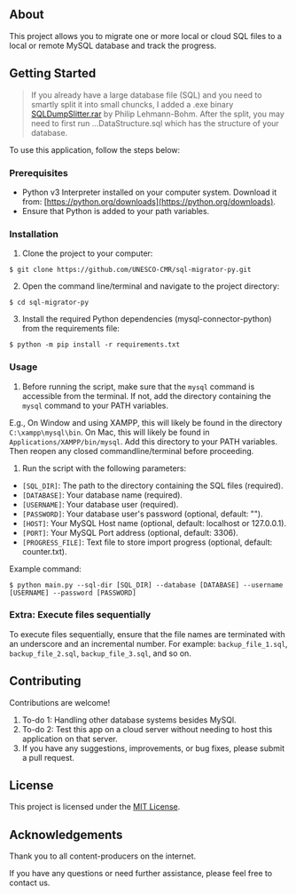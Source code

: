## About

This project allows you to migrate one or more local or cloud SQL files to a local or remote MySQL database and track the progress.

## Getting Started
> If you already have a large database file (SQL) and you need to smartly split it into small chuncks, I added a .exe binary [SQLDumpSlitter.rar](SQLDumpSplitter.rar) by Philip Lehmann-Bohm. After the split, you may need to first run ...DataStructure.sql which has the structure of your database. 

To use this application, follow the steps below:

### Prerequisites

- Python v3 Interpreter installed on your computer system. Download it from: [https://python.org/downloads](https://python.org/downloads).
- Ensure that Python is added to your path variables.

### Installation

1. Clone the project to your computer:

```
$ git clone https://github.com/UNESCO-CMR/sql-migrator-py.git
```

2. Open the command line/terminal and navigate to the project directory:

```
$ cd sql-migrator-py
```

3. Install the required Python dependencies (mysql-connector-python) from the requirements file:

```
$ python -m pip install -r requirements.txt
```

### Usage

1. Before running the script, make sure that the `mysql` command is accessible from the terminal. If not, add the directory containing the `mysql` command to your PATH variables.

E.g., On Window and using XAMPP, this will likely be found in the directory `C:\xampp\mysql\bin`. On Mac, this will likely be found in `Applications/XAMPP/bin/mysql`. Add this directory to your PATH variables. Then reopen any closed commandline/terminal before proceeding.

1. Run the script with the following parameters:

- `[SQL_DIR]`: The path to the directory containing the SQL files (required).
- `[DATABASE]`: Your database name (required).
- `[USERNAME]`: Your database user (required).
- `[PASSWORD]`: Your database user's password (optional, default: "").
- `[HOST]`: Your MySQL Host name (optional, default: localhost or 127.0.0.1).
- `[PORT]`: Your MySQL Port address (optional, default: 3306).
- `[PROGRESS_FILE]`: Text file to store import progress (optional, default: counter.txt).

Example command:

```
$ python main.py --sql-dir [SQL_DIR] --database [DATABASE] --username [USERNAME] --password [PASSWORD]
```

### Extra: Execute files sequentially

To execute files sequentially, ensure that the file names are terminated with an underscore and an incremental number. For example: `backup_file_1.sql`, `backup_file_2.sql`, `backup_file_3.sql`, and so on.

## Contributing

Contributions are welcome! 
1. To-do 1: Handling other database systems besides MySQl.
2. To-do 2: Test this app on a cloud server without needing to host this application on that server.
3. If you have any suggestions, improvements, or bug fixes, please submit a pull request.

## License

This project is licensed under the [MIT License](LICENSE).

## Acknowledgements

Thank you to all content-producers on the internet.

If you have any questions or need further assistance, please feel free to contact us.